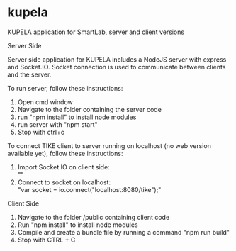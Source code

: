# kupela
KUPELA application for SmartLab, server and client versions


Server Side

Server side application for KUPELA includes a NodeJS server with express and Socket.IO.
Socket connection is used to communicate between clients and the server.

To run server, follow these instructions:
1. Open cmd window
2. Navigate to the folder containing the server code
3. run "npm install" to install node modules
4. run server with "npm start"
5. Stop with ctrl+c

To connect TIKE client to server running on localhost (no web version available yet), follow these instructions:

1. Import Socket.IO on client side:</br>
"<script src="/socket.io/socket.io.js"></script>"
2. Connect to socket on localhost:</br>
"var socket = io.connect("localhost:8080/tike");"


Client Side

1. Navigate to the folder /public containing client code
2. Run "npm install" to install node modules
3. Compile and create a bundle file by running a command "npm run build"
4. Stop with CTRL + C